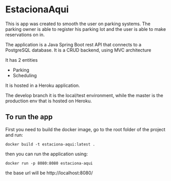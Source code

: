 # EstacionaAqui

This is app was created to smooth the user on parking systems. The parking owner is able to register his parking lot and the user is able to make reservations on in.

The application is a Java Spring Boot rest API that connects to a PostgreSQL database.
It is a CRUD backend, using MVC architecture

It has 2 entities
  * Parking
  * Scheduling

It is hosted in a Heroku application.

The develop branch it is the local/test environment, while the master is the production env that is hosted on Heroku.

## To run the app

First you need to build the docker image, go to the root folder of the project and run:

`docker build -t estaciona-aqui:latest .`

then you can run the application using:

`docker run -p 8080:8080 estaciona-aqui`

the base url will be http://localhost:8080/
